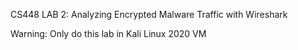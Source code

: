 CS448 LAB 2: Analyzing Encrypted Malware Traffic with Wireshark

Warning: Only do this lab in Kali Linux 2020 VM
